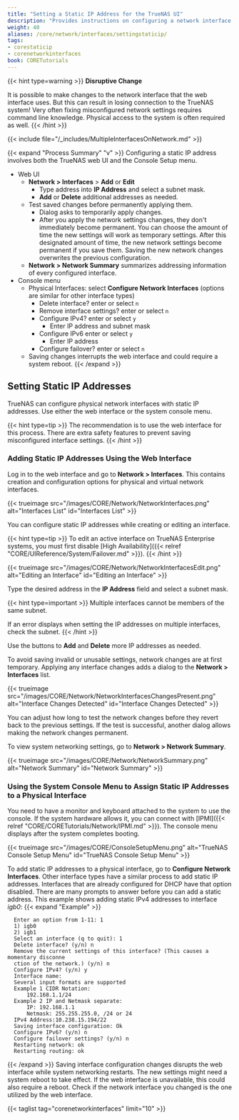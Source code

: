 ```yaml
---
title: "Setting a Static IP Address for the TrueNAS UI"
description: "Provides instructions on configuring a network interface for static routes on TrueNAS CORE."
weight: 40
aliases: /core/network/interfaces/settingstaticip/
tags:
- corestaticip
- corenetworkinterfaces
book: CORETutorials
---
```


{{< hint type=warning >}}
**Disruptive Change**

It is possible to make changes to the network interface that the web interface uses. But this can result in losing connection to the TrueNAS system!
Very often fixing misconfigured network settings requires command line knowledge. Physical access to the system is often required as well.
{{< /hint >}}

{{< include file="/_includes/MultipleInterfacesOnNetwork.md" >}}

{{< expand "Process Summary" "v" >}}
Configuring a static IP address involves both the TrueNAS web UI and the Console Setup menu.

* Web UI
  * **Network > Interfaces** > **Add** or **Edit**
    * Type address into **IP Address** and select a subnet mask.
    * **Add** or **Delete** additional addresses as needed.
  * Test saved changes before permanently applying them.
    * Dialog asks to temporarily apply changes.
    * After you apply the network settings changes, they don't immediately become permanent. You can choose the amount of time the new settings will work as temporary settings. After this designated amount of time, the new network settings become permanent if you save them. Saving the new network changes overwrites the previous configuration.
  * **Network > Network Summary** summarizes addressing information of every configured interface.
* Console menu 
  * Physical Interfaces: select **Configure Network Interfaces** (options are similar for other interface types)    
    * Delete interface? enter or select `n`
    * Remove interface settings? enter or select `n`
    * Configure IPv4? enter or select `y`
      * Enter IP address and subnet mask
    * Configure IPv6 enter or select `y`
      * Enter IP address
    * Configure failover? enter or select `n`
  * Saving changes interrupts the web interface and could require a system reboot.
{{< /expand >}}

## Setting Static IP Addresses

TrueNAS can configure physical network interfaces with static IP addresses. Use either the web interface or the system console menu.

{{< hint type=tip >}}
The recommendation is to use the web interface for this process. There are extra safety features to prevent saving misconfigured interface settings.
{{< /hint >}}

### Adding Static IP Addresses Using the Web Interface

Log in to the web interface and go to **Network > Interfaces**.
This contains creation and configuration options for physical and virtual network interfaces.

{{< trueimage src="/images/CORE/Network/NetworkInterfaces.png" alt="Interfaces List" id="Interfaces List" >}}

You can configure static IP addresses while creating or editing an interface.

{{< hint type=tip >}}
To edit an active interface on TrueNAS Enterprise systems, you must first disable [High Availability]({{< relref "CORE/UIReference/System/Failover.md" >}}).
{{< /hint >}}

{{< trueimage src="/images/CORE/Network/NetworkInterfacesEdit.png" alt="Editing an Interface" id="Editing an Interface" >}}

Type the desired address in the **IP Address** field and select a subnet mask.

{{< hint type=important >}}
Multiple interfaces cannot be members of the same subnet.

If an error displays when setting the IP addresses on multiple interfaces, check the subnet.
{{< /hint >}}

Use the buttons to **Add** and **Delete** more IP addresses as needed.

To avoid saving invalid or unusable settings, network changes are at first temporary.
Applying any interface changes adds a dialog to the **Network > Interfaces** list.

{{< trueimage src="/images/CORE/Network/NetworkInterfacesChangesPresent.png" alt="Interface Changes Detected" id="Interface Changes Detected" >}}

You can adjust how long to test the network changes before they revert back to the previous settings.
If the test is successful, another dialog allows making the network changes permanent.

To view system networking settings, go to **Network > Network Summary**.

{{< trueimage src="/images/CORE/Network/NetworkSummary.png" alt="Network Summary" id="Network Summary" >}}

### Using the System Console Menu to Assign Static IP Addresses to a Physical Interface

You need to have a monitor and keyboard attached to the system to use the console. If the system hardware allows it, you can connect with [IPMI]({{< relref "CORE/CORETutorials/Network/IPMI.md" >}}).
The console menu displays after the system completes booting.

{{< trueimage src="/images/CORE/ConsoleSetupMenu.png" alt="TrueNAS Console Setup Menu" id="TrueNAS Console Setup Menu" >}}

To add static IP addresses to a physical interface, go to **Configure Network Interfaces**.
Other interface types have a similar process to add static IP addresses.
Interfaces that are already configured for DHCP have that option disabled.
There are many prompts to answer before you can add a static address.
This example shows adding static IPv4 addresses to interface *igb0*:
{{< expand "Example" >}}
```
  Enter an option from 1-11: 1
  1) igb0
  2) igb1
  Select an interface (q to quit): 1
  Delete interface? (y/n) n
  Remove the current settings of this interface? (This causes a momentary disconne
  ction of the network.) (y/n) n
  Configure IPv4? (y/n) y
  Interface name:
  Several input formats are supported
  Example 1 CIDR Notation:
      192.168.1.1/24
  Example 2 IP and Netmask separate:
      IP: 192.168.1.1
      Netmask: 255.255.255.0, /24 or 24
  IPv4 Address:10.238.15.194/22
  Saving interface configuration: Ok
  Configure IPv6? (y/n) n
  Configure failover settings? (y/n) n
  Restarting network: ok
  Restarting routing: ok
```
{{< /expand >}}
Saving interface configuration changes disrupts the web interface while system networking restarts.
The new settings might need a system reboot to take effect. If the web interface is unavailable, this could also require a reboot. Check if the network interface you changed is the one utilized by the web interface.

{{< taglist tag="corenetworkinterfaces" limit="10" >}}
